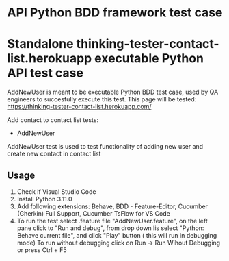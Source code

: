 # API Python BDD framework test case
# Standalone thinking-tester-contact-list.herokuapp executable Python API test case
AddNewUser is meant to be executable Python BDD test case, used by QA engineers to succesfully execute this test.
This page will be tested: https://thinking-tester-contact-list.herokuapp.com/

Add contact to contact list tests:
- AddNewUser

AddNewUser test is used to test functionality of adding new user and create new contact in contact list

## Usage
1. Check if Visual Studio Code
2. Install Python 3.11.0
3. Add following extensions: Behave, BDD - Feature-Editor, Cucumber (Gherkin) Full Support, Cucumber TsFlow for VS Code
4.  To run the test select .feature file "AddNewUser.feature", on the left pane click to "Run and debug", from drop down lis select
    "Python: Behave current file", and click "Play" button ( this will run in debugging mode)
    To run without debugging click on Run -> Run Wihout Debugging or press Ctrl + F5
